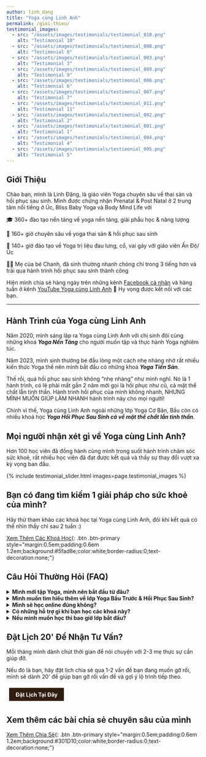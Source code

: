 ```yaml
---
author: linh_dang
title: "Yoga cùng Linh Anh"
permalink: /gioi-thieu/
testimonial_images:
  - src: "/assets/images/testimonials/testimonial_010.png"
    alt: "Testimonial 10"
  - src: "/assets/images/testimonials/testimonial_008.png"
    alt: "Testimonial 8"
  - src: "/assets/images/testimonials/testimonial_003.png"
    alt: "Testimonial 3"
  - src: "/assets/images/testimonials/testimonial_009.png"
    alt: "Testimonial 9"
  - src: "/assets/images/testimonials/testimonial_006.png"
    alt: "Testimonial 6"
  - src: "/assets/images/testimonials/testimonial_007.png"
    alt: "Testimonial 7"
  - src: "/assets/images/testimonials/testimonial_011.png"
    alt: "Testimonial 11"
  - src: "/assets/images/testimonials/testimonial_002.png"
    alt: "Testimonial 2"
  - src: "/assets/images/testimonials/testimonial_001.png"
    alt: "Testimonial 1"
  - src: "/assets/images/testimonials/testimonial_004.png"
    alt: "Testimonial 4"
  - src: "/assets/images/testimonials/testimonial_005.png"
    alt: "Testimonial 5"
---
```


<!-- markdownlint-disable MD033 -->

## Giới Thiệu

Chào bạn, mình là Linh Đặng, là giáo viên Yoga chuyên sâu về thai sản và hồi phục sau sinh. Mình được chứng nhận Prenatal & Post Natal ở 2 trung tâm nổi tiếng ở Úc, Bliss Baby Yoga và Body Mind Life với

🎓 360+ đào tạo nền tảng về yoga nền tảng, giải phẫu học & năng lượng

🤱 160+ giờ chuyên sâu về yoga thai sản & hồi phục sau sinh

🏥 140+ giờ đào tạo về Yoga trị liệu đau lưng, cổ, vai gáy với giáo viên Ấn Độ/Úc

👩‍👧 Mẹ của bé Chanh, đã sinh thường nhanh chóng chỉ trong 3 tiếng hơn và trải qua hành trình hồi phục sau sinh thành công

Hiện mình chia sẻ hàng ngày trên những kênh [Facebook cá nhân](https://www.facebook.com/ngoclinhdnl/) và hàng tuần ở kênh [YouTube Yoga cùng Linh Anh](https://www.youtube.com/@yogacunglinhanh-noibanketn8829) 💛 Hy vọng được kết nối với các bạn.

----
## Hành Trình của Yoga cùng Linh Anh
Năm 2020, mình sáng lập ra Yoga cùng Linh Anh với chị sinh đôi cùng những khoá **_Yoga Nền Tảng_** cho người muốn tập và thực hành Yoga nghiêm túc. 

Năm 2023, mình sinh thường bé đầu lòng một cách nhẹ nhàng nhờ rất nhiều kiến thức Yoga thế nên mình bắt đầu có những khoá **_Yoga Tiền Sản_**. 

Thế rồi, quá hồi phục sau sinh không “nhẹ nhàng” như mình nghĩ. Nó là 1 hành trình, có lẽ phải mất gần 2 năm mới gọi là hồi phục như cũ, cả mặt thể chất lẫn tinh thần. Hành trình hồi phục của mình không nhanh, NHƯNG MÌNH MUỐN GIÚP LÀM NHANH hành trình này cho mọi người!

Chính vì thế, Yoga cùng Linh Anh ngoài những lớp Yoga Cơ Bản, Bầu còn có nhiều khoá học **_Yoga Hồi Phục Sau Sinh cả về mặt thể chất lẫn tinh thần_**. 

## Mọi người nhận xét gì về Yoga cùng Linh Anh?
Hơn 100 học viên đã đồng hành cùng mình trong suốt hành trình chăm sóc sức khoẻ, rất nhiều học viên đã đạt được kết quả và thấy sự thay đổi vượt xa kỳ vọng ban đầu.

{% include testimonial_slider.html images=page.testimonial_images %}

## Bạn có đang tìm kiếm 1 giải pháp cho sức khoẻ của mình?
Hãy thử tham khảo các khoá học tại Yoga cùng Linh Anh, đôi khi kết quả có thể nhìn thấy chỉ sau 2 tuần :) 

[Xem Thêm Các Khoá Học](/khoa-hoc/){: .btn .btn-primary style="margin:0.5em;padding:0.6em 1.2em;background:#5fad8e;color:white;border-radius:0;text-decoration:none;"}

## Câu Hỏi Thường Hỏi (FAQ)

 <details>
  <summary><strong>Mình mới tập Yoga, mình nên bắt đầu từ đâu?</strong></summary>
  <p>Nếu bạn mới tập Yoga, và chưa có nền tảng vững chắc tập thế nào để an toàn, không bị chấn thương, mình sẽ khuyến khích bạn tham khảo khoá Yoga nền tảng.</p>
  <ul>
    <li>Khoá sẽ cho bạn 1 nền tảng Yoga vững chắc để tránh những chấn thương không cần thiết như thoái hoá cột sống cổ, thoái hoá cột sống lưng, đau khớp đầu gối, chấn thương cổ tay ....</li>
    <li>Cho bạn nào thực sự tạo dựng nền tảng Yoga chắc chắn để khoẻ nhưng trên hết không bị chấn thương cổ tay, lưng, cổ, chân, đầu gối . vvv.</li>
    <li>Ngoài ra, lớp cũng giúp bạn bắt đầu tập thở - 1 trong những điều nhiều lớp Yoga bỏ qua nhưng cực kỳ quan trọng, nó như xây ngôi nhà mà thiếu cái "móng nhà" í. Bạn có thể tham khảo thêm thông tin lớp tại <a href="https://yogacunglinhanh.com/khoa-hoc/yoga-nen-tang/" target="_blank">https://yogacunglinhanh.com/khoa-hoc/yoga-nen-tang/</a>.</li>
  </ul>
</details>

<details>
  <summary><strong>Mình muốn tìm hiểu thêm về lớp Yoga Bầu Trước & Hồi Phục Sau Sinh?</strong></summary>
  <p>Tuỳ tình trạng cơ thể của mẹ bầu, và bạn đã sinh xong bao lâu, mình có những khoá khác nhau để giúp mẹ trau dồi sức khoẻ cho bản thân, và hồi phục sau sinh an toàn và hiệu quả</p>
  <ul>
    <li>Bạn có thể tham khảo thông tin lớp ở trên & tham gia nhóm cộng đồng Yoga Bầu & Hồi Phục Sau Sinh Cùng Linh Anh <a href="https://www.facebook.com/groups/yogabau.linhanh" target="_blank">https://www.facebook.com/groups/yogabau.linhanh</a></li>
    <li>Ngoài ra, bạn cũng có thể tham khảo 2 playlist YouTube mình đã tạo dựng cho mẹ bầu & mẹ sau sinh, để hiểu thêm về cách dạy của mình.</li>
    <li>Bí Quyết Sinh Nở Dễ Dàng: <a href="https://www.youtube.com/playlist?list=PL-U5o45t3xZgy_-zVaA288VzX6DaCRHpg" target="_blank">https://www.youtube.com/playlist?list=PL-U5o45t3xZgy_-zVaA288VzX6DaCRHpg</a></li>
    <li>Bí Quyết Hồi Phục An Toàn Cho Mẹ Sinh Thường & Sinh Mổ: <a href="https://www.youtube.com/playlist?list=PL-U5o45t3xZgxNxLBojt2-R2IX8CCU9T9" target="_blank">https://www.youtube.com/playlist?list=PL-U5o45t3xZgxNxLBojt2-R2IX8CCU9T9</a></li>
  </ul>
</details>

<details>
  <summary><strong>Mình sẽ học online đúng không?</strong></summary>
  <p>Đúng vậy!! Bạn, máy tính yêu thương của bạn, và Yoga ☺️. Phần lớn các khoá học đã được quay trước, bạn có thể học sắp xếp theo lịch của bạn, và quay/chụp ảnh để được nhận chỉnh sửa 1:1 </p>
</details>

<details>
  <summary><strong>Có những hỗ trợ gì khi bạn học các khoá này?</strong></summary>
  <ul>
    <li>Trong lúc học, bạn có thể comment hỏi bất cứ câu hỏi gì ở ngay trong các video, mình sẽ trả lời kỹ càng cho bạn.</li>
    <li>Ngoài ra, tuỳ vào gói bạn mua từng khoá, mình cũng sẽ giúp chỉnh sửa 1:1 và hỗ trợ qua chat Facebook/Zalo hàng tuần. Tất cả các khoá luôn có cam kết hoàn tiền nếu cảm thấy không hài lòng ☺️</li>
  </ul>
</details>

<details>
  <summary><strong>Nếu mình muốn học thì bao giờ lớp bắt đầu?</strong></summary>
  <p>Bạn có thể bắt đầu bất cứ lúc nào bạn sẵn sàng! Tuy nhiên nếu bạn là mẹ bầu, sau sinh hay có bất cứ chấn thương nào, hãy nhắn tin cho mình để được tư vấn lộ trình chỉnh sửa riêng cho bạn nhé</p>
</details>

## Đặt Lịch 20' Để Nhận Tư Vấn?

Mỗi tháng mình dành chút thời gian để nói chuyện với 2-3 mẹ thực sự cần giúp đỡ. 

Nếu đó là bạn, hãy đặt lịch chia sẻ qua 1-2 vấn đề bạn đang muốn gỡ rối, mình sẽ dành 20' để giúp bạn gỡ rối vấn đề và gợi ý lộ trình tiếp theo.

<div style="text-align: left;">
  <a href="https://calendly.com/yogacunglinhanh/yogabaubim"
     style="display: inline-block; margin: 0.5em; padding: 0.6em 1.2em;
            background-color: #301D10; color:white; border-radius: 0;
            text-decoration: none; font-weight: bold;">
    Đặt Lịch Tại Đây
  </a>
</div>

## Xem thêm các bài chia sẻ chuyên sâu của mình

[Xem Thêm Chia Sẻ](/blog/){: .btn .btn-primary style="margin:0.5em;padding:0.6em 1.2em;background:#301D10;color:white;border-radius:0;text-decoration:none;"}
